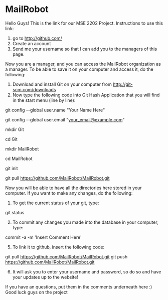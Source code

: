 MailRobot
=========

Hello Guys! This is the link for our MSE 2202 Project. 
Instructions to use this link: 


1. go to http://github.com/ 
2. Create an account 
3. Send me your username so that I can add you to the managers of this page.

Now you are a manager, and you can access the MailRobot organization as a manager. To be able to save it on your computer and access it, do the following:

1. Download and install Git on your computer from http://git-scm.com/downloads 
2. Now type the following code into Git Hash Application that you will find in the start menu (line by line):

  git config --global user.name "Your Name Here"
  
  git config --global user.email "your_email@example.com"
  
  mkdir Git
  
  cd Git
  
  mkdir MailRobot
  
  cd  MailRobot
  
  git init
  
  git pull https://github.com/MailRobot/MailRobot.git


Now you will be able to have all the directories here stored in your computer. If you want to make any changes, do the following:

1. To get the current status of your git, type:

  git status

2. To commit any changes you made into the database in your computer, type:
  
  commit -a -m 'Insert Comment Here'
  
5. To link it to github, insert the following code:

  git pull https://github.com/MailRobot/MailRobot.git
  git push https://github.com/MailRobot/MailRobot.git
  

6. It will ask you to enter your username and password, so do so and have your updates up to the website!

If you have an questions, put them in the comments underneath here :)
Good luck guys on the project 
